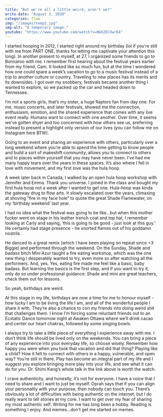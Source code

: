 ```yaml
---
title: "But we're all a little weird, aren't we?"
write-date: "August 3, 2020"
categories: flow
img: "/images/temp2.jpg"
img-alt: "A temporary image."
youtube: "https://www.youtube.com/watch?v=NGKZECXwrE4"
---
```

I started hooping in 2012, I started right around my birthday (lol if you’re still with me from PART ONE, thanks for letting me captivate your attention this long). In another present to myself, at 27, I organized some friends to go to Bonnaroo with me. I remember first hearing about the festival years earlier from my friend, Cam. It looked like so much fun, but at the time I wondered how one could spare a week’s vacation to go to a music festival instead of a trip to another culture or country. Traveling to new places has its merits and its downsides. I got over my snobbery, festivals became another thing I wanted to explore, so we packed up the car and headed down to Tennessee.

I’m not a sports girls, that’s my sister, a huge Raptors fan from day one. For me, music concerts, and later festivals, showed me the connection, enthusiasm, emotion, and the shared experience that comes with any live event really. Humans want to connect with one another. Over time, it seems we’ve gotten shyer and too concerned with how others see us, preferring instead to present a highlight only version of our lives (you can follow me on Instagram here BTW).

Going to an event and sharing an experience with others, particularly over a long weekend where you’re able to spend the time getting to know people and build a sort of makeshift community, allows you to connect to others and to places within yourself that you may have never been. I’ve had me many happy tears over the years in these spaces. It’s also where I fell in love with movement, and my first love was the hula hoop.

A week later back in Canada, I walked by an open hula hoop workshop with Jennifer and Emma. Thank you universe. I joined in the class and bought my first hula hoop not a week after I wanted to get one. Hula-hoop was kinda the gateway drug to flow arts. It slowly escalated over the years, climaxing at shoving “fire in my face hole” to quote the great Shade Flamewater, on my ‘birthday weekend’ last year.

I had no idea what the festival was going to be like…but when this mother fucker went on stage in his leather trench coat and top hat, I remember looking at Carly and saying, ‘this is going to be good - just look at this guy.’ He certainly had stage presence - he snorted flames out of his goddamn nostrils.

He danced to a great remix (which I have been playing on repeat since <3 Biggie) and performed through the weekend. On the Sunday, Shade and badass bitch Mini Azur taught a fire eating workshop, which was the one new thing I desperately wanted to try, even more so after watching all the performers. And, yes. Yes, eating fire made me feel like a basic, baby badass. But learning the basics is the first step, and if you want to try it, only do so under professional guidance. Shade and mini are great teachers, check them out for lessons.

So yeah, birthdays are weird.

At this stage in my life, birthdays are now a time for me to honour myself - how lucky I am to be living the life I am, and all of the wonderful people I share it with. They’re also a chance to con my friends into doing weird shit that challenges them. I know I’m forcing some reluctant friends out to an Ecstatic Dance tomorrow night at Awaken Ottawa where we’ll drink cacao and center our heart chakras, followed by some singing bowls.

I always try to take a little piece of everything I experience away with me. I don’t think life should be lived only on the weekends. You can bring a piece of any experience into your everyday life, so choose wisely. Remember how happy you were when you took that vacation and did that thing? Playing like a child? How it felt to connect with others in a happy, vulnerable, and open way?  You’re still in there. Play has become an integral part of my life and I suggest you explore bringing more play into your life, and see what it can do for you. Dr. Shimi Kang’s whole talk in the link above is worth the watch.

I crave authenticity, and honestly, it’s not for everyone. I have a voice that I need to share and I want to just be myself. Oprah says that if you can align your personality with your purpose, then nobody can touch you. There’s obviously a lot of difficulties with being authentic on the internet, but I do really want to tell stories at my core. I want to get over my fear of sharing my most authentic self. Writing for me has long been a hobby. Reading is something I enjoy. And memes…don’t get me started on memes.  
